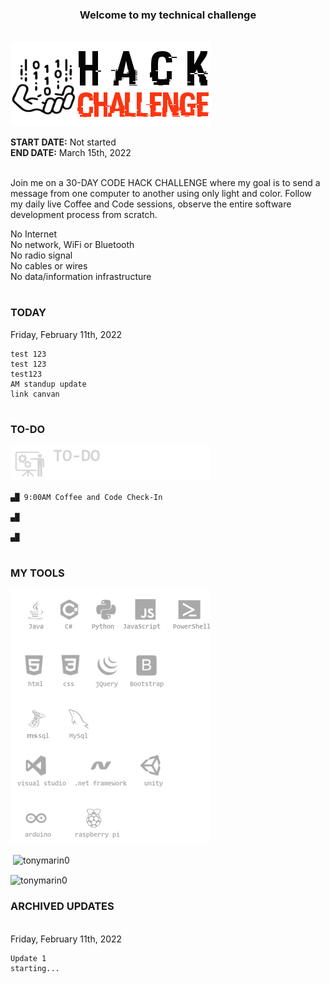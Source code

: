 <h3 align="center">Welcome to my technical challenge</h3><br>
<img src="https://github.com/tonymarin0/tonymarin0/blob/master/top_challenge_img.png" alt="challenge_img">
<p>
<strong>START DATE:</strong> Not started<br>
<strong>END DATE:</strong> March 15th, 2022<br><br>

<p>Join me on a 30-DAY CODE HACK CHALLENGE where my goal is to send a message from one computer to another using only light and color. Follow my daily live Coffee and Code sessions, observe the entire software development process from scratch.

No Internet<br>
No network, WiFi or Bluetooth<br>
No radio signal<br>
No cables or wires<br>
No data/information infrastructure<br>
</p>
<h1 align="center"></h1>
    
<h3>TODAY</h3>

Friday, February 11th, 2022
    
    test 123
    test 123
    test123
    AM standup update
    link canvan
    
</p>
    

<h1 align="center"></h1>
<h3 align="left">TO-DO</h3>
<img src="https://github.com/tonymarin0/tonymarin0/blob/master/to-do.png" alt="stand-up">
    
    ▄█ 9:00AM Coffee and Code Check-In

    ▄█ 
    
    ▄█ 
<p>

</p>
<h1 align="center"></h1>
<h3 align="left">MY TOOLS</h3>
<img src="https://github.com/tonymarin0/tonymarin0/blob/master/new_logos28.png" alt="ok">
<p>
    
<p>&nbsp;<img align="center" src="https://github-readme-stats.vercel.app/api?username=tonymarin0&show_icons=true&locale=en" alt="tonymarin0" /></p>

<p><img align="center" src="https://github-readme-streak-stats.herokuapp.com/?user=tonymarin0&" alt="tonymarin0" /></p>
<h3 align="left">ARCHIVED UPDATES</h3><br>
Friday, February 11th, 2022

    Update 1
    starting...
</p>
